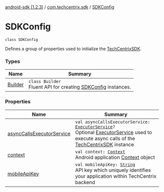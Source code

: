 [android-sdk (1.2.3)](../../index.md) / [com.techcentrix.sdk](../index.md) / [SDKConfig](./index.md)

# SDKConfig

`class SDKConfig`

Defines a group of properties used to initialize the [TechCentrixSDK](../-tech-centrix-s-d-k/index.md).

### Types

| Name | Summary |
|---|---|
| [Builder](-builder/index.md) | `class Builder`<br>Fluent API for creating [SDKConfig](./index.md) instances. |

### Properties

| Name | Summary |
|---|---|
| [asyncCallsExecutorService](async-calls-executor-service.md) | `val asyncCallsExecutorService: `[`ExecutorService`](https://developer.android.com/reference/java/util/concurrent/ExecutorService.html)`?`<br>Optional [ExecutorService](https://developer.android.com/reference/java/util/concurrent/ExecutorService.html) used to execute async calls of the [TechCentrixSDK](../-tech-centrix-s-d-k/index.md) instance |
| [context](context.md) | `val context: `[`Context`](https://developer.android.com/reference/android/content/Context.html)<br>Android application [Context](https://developer.android.com/reference/android/content/Context.html) object |
| [mobileApiKey](mobile-api-key.md) | `val mobileApiKey: `[`String`](https://kotlinlang.org/api/latest/jvm/stdlib/kotlin/-string/index.html)<br>API key which uniquely identifies your application within TechCentrix backend |
